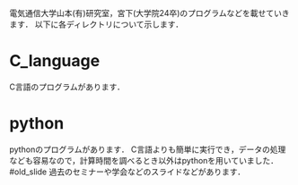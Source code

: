 電気通信大学山本(有)研究室，宮下(大学院24卒)のプログラムなどを載せていきます．
以下に各ディレクトリについて示します．
# C_language
C言語のプログラムがあります．
# python
pythonのプログラムがあります． C言語よりも簡単に実行でき，データの処理なども容易なので，計算時間を調べるとき以外はpythonを用いていました．
#old_slide
過去のセミナーや学会などのスライドなどがあります．
